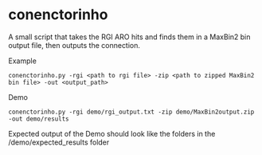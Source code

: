# conenctorinho
A small script that takes the RGI ARO hits and finds them in a MaxBin2 bin output file, then outputs the connection.


Example
```
conenctorinho.py -rgi <path to rgi file> -zip <path to zipped MaxBin2 bin file> -out <output_path>
```

Demo
```
conenctorinho.py -rgi demo/rgi_output.txt -zip demo/MaxBin2output.zip -out demo/results
```

Expected output of the Demo should look like the folders in the /demo/expected_results folder
